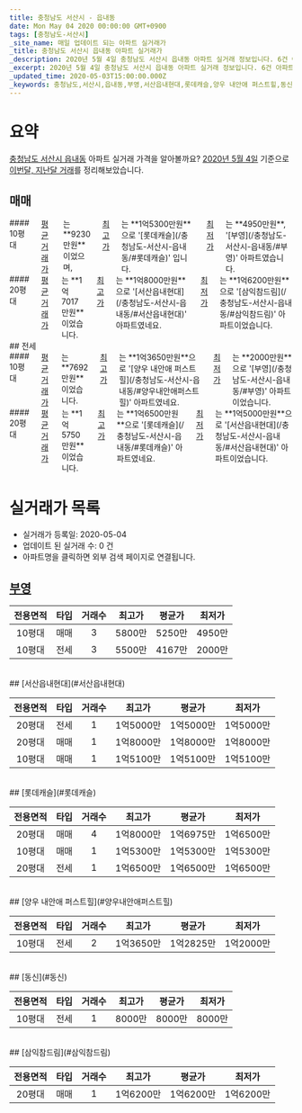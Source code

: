```yaml
---
title: 충청남도 서산시 - 읍내동
date: Mon May 04 2020 00:00:00 GMT+0900
tags: [충청남도-서산시]
_site_name: 매일 업데이트 되는 아파트 실거래가
_title: 충청남도 서산시 읍내동 아파트 실거래가
_description: 2020년 5월 4일 충청남도 서산시 읍내동 아파트 실거래 정보입니다. 6건 아파트 정보가 있습니다.
_excerpt: 2020년 5월 4일 충청남도 서산시 읍내동 아파트 실거래 정보입니다. 6건 아파트 정보가 있습니다.
_updated_time: 2020-05-03T15:00:00.000Z
_keywords: 충청남도,서산시,읍내동,부영,서산읍내현대,롯데캐슬,양우 내안애 퍼스트힐,동신,삼익참드림
---
```





# 요약
<ins>충청남도 서산시 읍내동</ins> 아파트 실거래 가격을 알아볼까요? <ins>2020년 5월 4일</ins> 기준으로 <ins>이번달, 지난달 거래</ins>를 정리해보았습니다.

## 매매
<div class="container">
<div class="six columns" markdown="1">
#### 10평대
<ins>평균 거래가</ins>는 **9230만원**이었으며, <ins>최고가</ins>는 **1억5300만원**으로 '[롯데캐슬](/충청남도-서산시-읍내동/#롯데캐슬)' 입니다. <ins>최저가</ins>는 **4950만원**, '[부영](/충청남도-서산시-읍내동/#부영)' 아파트였습니다.
</div>
<div class="six columns" markdown="1">
#### 20평대
<ins>평균 거래가</ins>는 **1억7017만원**이었습니다. <ins>최고가</ins>는 **1억8000만원**으로 '[서산읍내현대](/충청남도-서산시-읍내동/#서산읍내현대)' 아파트였네요. <ins>최저가</ins>는 **1억6200만원**으로 '[삼익참드림](/충청남도-서산시-읍내동/#삼익참드림)' 아파트이었습니다.
</div>
</div>
## 전세
<div class="container">
<div class="six columns" markdown="1">
#### 10평대
<ins>평균 거래가</ins>는 **7692만원**이었습니다. <ins>최고가</ins>는 **1억3650만원**으로 '[양우 내안애 퍼스트힐](/충청남도-서산시-읍내동/#양우내안애퍼스트힐)' 아파트였네요. <ins>최저가</ins>는 **2000만원**으로 '[부영](/충청남도-서산시-읍내동/#부영)' 아파트이었습니다.
</div>
<div class="six columns" markdown="1">
#### 20평대
<ins>평균 거래가</ins>는 **1억5750만원**이었습니다. <ins>최고가</ins>는 **1억6500만원**으로 '[롯데캐슬](/충청남도-서산시-읍내동/#롯데캐슬)' 아파트였네요. <ins>최저가</ins>는 **1억5000만원**으로 '[서산읍내현대](/충청남도-서산시-읍내동/#서산읍내현대)' 아파트이었습니다.
</div>
</div>



# 실거래가 목록
- 실거래가 등록일: 2020-05-04
- 업데이트 된 실거래 수: 0 건
- 아파트명을 클릭하면 외부 검색 페이지로 연결됩니다.

## [부영](#부영)

|전용면적|타입|거래수|최고가|평균가|최저가|
|:---:|:---:|:---:|:---:|:---:|:---:|
|10평대|<span class="deal-type-1">매매</span>|3|5800만|5250만|4950만|
|10평대|<span class="deal-type-2">전세</span>|3|5500만|4167만|2000만|

<br/>
## [서산읍내현대](#서산읍내현대)

|전용면적|타입|거래수|최고가|평균가|최저가|
|:---:|:---:|:---:|:---:|:---:|:---:|
|20평대|<span class="deal-type-2">전세</span>|1|1억5000만|1억5000만|1억5000만|
|20평대|<span class="deal-type-1">매매</span>|1|1억8000만|1억8000만|1억8000만|
|10평대|<span class="deal-type-1">매매</span>|1|1억5100만|1억5100만|1억5100만|

<br/>
## [롯데캐슬](#롯데캐슬)

|전용면적|타입|거래수|최고가|평균가|최저가|
|:---:|:---:|:---:|:---:|:---:|:---:|
|20평대|<span class="deal-type-1">매매</span>|4|1억8000만|1억6975만|1억6500만|
|10평대|<span class="deal-type-1">매매</span>|1|1억5300만|1억5300만|1억5300만|
|20평대|<span class="deal-type-2">전세</span>|1|1억6500만|1억6500만|1억6500만|

<br/>
## [양우 내안애 퍼스트힐](#양우내안애퍼스트힐)

|전용면적|타입|거래수|최고가|평균가|최저가|
|:---:|:---:|:---:|:---:|:---:|:---:|
|10평대|<span class="deal-type-2">전세</span>|2|1억3650만|1억2825만|1억2000만|

<br/>
## [동신](#동신)

|전용면적|타입|거래수|최고가|평균가|최저가|
|:---:|:---:|:---:|:---:|:---:|:---:|
|10평대|<span class="deal-type-2">전세</span>|1|8000만|8000만|8000만|

<br/>
## [삼익참드림](#삼익참드림)

|전용면적|타입|거래수|최고가|평균가|최저가|
|:---:|:---:|:---:|:---:|:---:|:---:|
|20평대|<span class="deal-type-1">매매</span>|1|1억6200만|1억6200만|1억6200만|

<br/>



